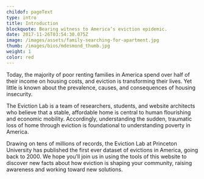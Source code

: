 ```yaml
---
childof: pageText
type: intro
title: Introduction
blockquote: Bearing witness to America’s eviction epidemic. 
date: 2017-11-26T03:54:30.075Z
image: /images/assets/family-searching-for-apartment.jpg
thumb: /images/bios/mdesmond_thumb.jpg
weight: 1
color: red
---
```

Today, the majority of poor renting families in America spend over half of their income on housing costs, and eviction is transforming their lives. Yet little is known about the prevalence, causes, and consequences of housing insecurity.

The Eviction Lab is a team of researchers, students, and website architects who believe that  a stable, affordable home is central to human flourishing and economic mobility. Accordingly, understanding the sudden, traumatic loss of home through eviction is foundational to understanding poverty in America.  

Drawing on tens of millions of records, the Eviction Lab at Princeton University has published the first ever dataset of evictions in America, going back to 2000. We hope you’ll join us in using the tools of this website to discover new facts about how eviction is shaping your community, raising awareness and working toward new solutions. 

